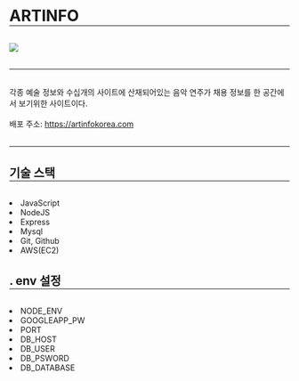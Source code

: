 <h1 style="border-bottom:2px solid gray; margin: 30px 0;">ARTINFO</h1>

<img src="https://user-images.githubusercontent.com/80080990/182759553-f06fc95f-684d-443f-9292-48e760bb0213.png">

<div style="border-top:2px solid gray; margin: 30px 0;"></div>

<div>각종 예술 정보와 수십개의 사이트에 산재되어있는 음악 연주가 채용 정보를 한 공간에서 보기위한 사이트이다. </div>
<br>
배포 주소: <a href="https://artinfokorea.com">https://artinfokorea.com</a>

<div style="border-top:2px solid gray; margin: 30px 0;"></div>

<h2 style="border-bottom:2px solid gray; margin: 30px 0;">기술 스택</h2>

<div style="margin-top: 20px 0">
  <li>JavaScript</li>
  <li>NodeJS</li>
  <li>Express</li>
  <li>Mysql</li>
  <li>Git, Github</li>
  <li>AWS(EC2)</li>
</div>

<h2 style="border-bottom:2px solid gray; margin: 30px 0;">. env 설정</h2>

<div>
  <li>NODE_ENV</li>
  <li>GOOGLEAPP_PW</li>
  <li>PORT</li>
  <li>DB_HOST</li>
  <li>DB_USER</li>
  <li>DB_PSWORD</li>
  <li>DB_DATABASE</li>
</div>
